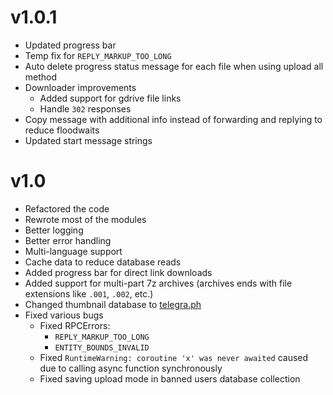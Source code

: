 # v1.0.1
- Updated progress bar
- Temp fix for `REPLY_MARKUP_TOO_LONG`
- Auto delete progress status message for each file when using upload all method
- Downloader improvements
    - Added support for gdrive file links
    - Handle `302` responses
- Copy message with additional info instead of forwarding and replying to reduce floodwaits
- Updated start message strings

# v1.0
- Refactored the code
- Rewrote most of the modules
- Better logging
- Better error handling
- Multi-language support
- Cache data to reduce database reads
- Added progress bar for direct link downloads
- Added support for multi-part 7z archives (archives ends with file extensions like `.001`, `.002`, etc.)
- Changed thumbnail database to [telegra.ph](https://telegra.ph/)
- Fixed various bugs
    - Fixed RPCErrors:
        - `REPLY_MARKUP_TOO_LONG`
        - `ENTITY_BOUNDS_INVALID`
    - Fixed `RuntimeWarning: coroutine 'x' was never awaited` caused due to calling async function synchronously
    - Fixed saving upload mode in banned users database collection